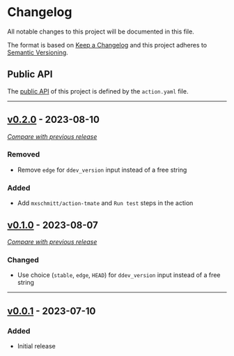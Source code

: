 # Changelog
All notable changes to this project will be documented in this file.

The format is based on [Keep a Changelog](https://keepachangelog.com/en)
and this project adheres to [Semantic Versioning](https://semver.org/spec/v2.0.0.html).

## Public API

The [public API](https://semver.org/spec/v2.0.0.html#spec-item-1) of this project is defined by the `action.yaml` file.


---

## [v0.2.0](https://github.com/julienloizelet/ddev-add-on-test-init/releases/tag/v0.1.0) - 2023-08-10
[_Compare with previous release_](https://github.com/julienloizelet/ddev-add-on-test-init/compare/v0.1.0...v0.2.0)

### Removed

- Remove `edge`  for `ddev_version` input instead of a free string

### Added

- Add `mxschmitt/action-tmate` and `Run test` steps in the action


## [v0.1.0](https://github.com/julienloizelet/ddev-add-on-test-init/releases/tag/v0.1.0) - 2023-08-07
[_Compare with previous release_](https://github.com/julienloizelet/ddev-add-on-test-init/compare/v0.0.1...v0.1.0)

### Changed

- Use choice (`stable`, `edge`, `HEAD`) for `ddev_version` input instead of a free string

---
## [v0.0.1](https://github.com/julienloizelet/ddev-add-on-test-init/releases/tag/v0.0.1) - 2023-07-10

### Added
- Initial release
